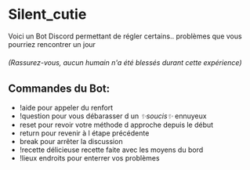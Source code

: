 # Silent_cutie

Voici un Bot Discord permettant de régler certains.. problèmes que vous pourriez rencontrer un jour
###### (Rassurez-vous, aucun humain n'a été blessés durant cette expérience)

## Commandes du Bot:

* !aide pour appeler du renfort  
* !question pour vous débarasser d un *✨soucis✨* ennuyeux  
* reset pour revoir votre méthode d approche depuis le début  
* return pour revenir à l étape précédente  
* break pour arrêter la discussion  
* !recette délicieuse recette faite avec les moyens du bord  
* !lieux endroits pour enterrer vos problèmes  
